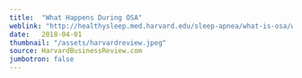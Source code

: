 ```yaml
---
title:  "What Happens During OSA"
weblink: "http://healthysleep.med.harvard.edu/sleep-apnea/what-is-osa/what-happens"
date:   2018-04-01
thumbnail: "/assets/harvardreview.jpeg"
source: HarvardBusinessReview.com
jumbotron: false
---
```

